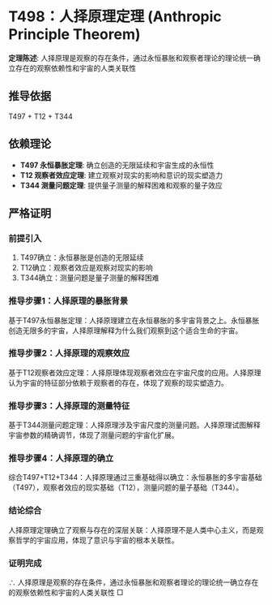 # T498：人择原理定理 (Anthropic Principle Theorem)

**定理陈述**: 人择原理是观察的存在条件，通过永恒暴胀和观察者理论的理论统一确立存在的观察依赖性和宇宙的人类关联性

## 推导依据
T497 + T12 + T344

## 依赖理论
- **T497 永恒暴胀定理**: 确立创造的无限延续和宇宙生成的永恒性
- **T12 观察者效应定理**: 建立观察对现实的影响和意识的现实塑造力
- **T344 测量问题定理**: 提供量子测量的解释困难和观察的量子效应

## 严格证明

### 前提引入
1. T497确立：永恒暴胀是创造的无限延续
2. T12确立：观察者效应是观察对现实的影响
3. T344确立：测量问题是量子测量的解释困难

### 推导步骤1：人择原理的暴胀背景
基于T497永恒暴胀定理：人择原理建立在永恒暴胀的多宇宙背景之上。永恒暴胀创造无限多的宇宙，人择原理解释为什么我们观察到这个适合生命的宇宙。

### 推导步骤2：人择原理的观察效应
基于T12观察者效应定理：人择原理体现观察者效应在宇宙尺度的应用。人择原理认为宇宙的特征部分依赖于观察者的存在，体现了观察的现实塑造力。

### 推导步骤3：人择原理的测量特征
基于T344测量问题定理：人择原理涉及宇宙尺度的测量问题。人择原理试图解释宇宙参数的精确调节，体现了测量问题的宇宙化扩展。

### 推导步骤4：人择原理的确立
综合T497+T12+T344：人择原理通过三重基础得以确立：永恒暴胀的多宇宙基础（T497），观察者效应的现实基础（T12），测量问题的量子基础（T344）。

### 结论综合
人择原理定理确立了观察与存在的深层关联：人择原理不是人类中心主义，而是观察哲学的宇宙应用，体现了意识与宇宙的根本关联性。

### 证明完成
∴ 人择原理是观察的存在条件，通过永恒暴胀和观察者理论的理论统一确立存在的观察依赖性和宇宙的人类关联性 □